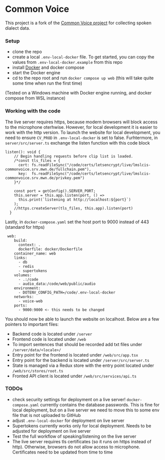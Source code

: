 # Common Voice

This project is a fork of the [Common Voice project](https://github.com/common-voice/common-voice) for collecting spoken dialect data.

### Setup
 - clone the repo
 - create a local ```.env-local-docker``` file. To get started, you can copy the values from ```.env-local-docker.example``` from this repo
 - install [Docker](https://docs.docker.com/engine/install/) and docker compose
 - start the Docker engine
 - cd to the repo root and run ```docker compose up web``` (this will take quite some time when run the first time)

(Tested on a Windows machine with Docker engine running, and docker compose from WSL instance)
### Working with the code
The live server requires https, because modern browsers will block access to the microphone oterhwise. However, for local development it is easier to work with the http version. To launch the website for local development, you need to ensure ```CV_PROD``` in ```.env-local-docker``` is set to false. Furhtermore, in ```server/src/server.ts``` exchange the listen function with this code block 
```
listen(): void {
    // Begin handling requests before clip list is loaded.
    /*const tls_files = {
      cert: fs.readFileSync("/code/certs/letsencrypt/live/lmslcis-commonvoice.srv.mwn.de/fullchain.pem"),
      key:  fs.readFileSync("/code/certs/letsencrypt/live/lmslcis-commonvoice.srv.mwn.de/privkey.pem")
    }*/

    const port = getConfig().SERVER_PORT;
    this.server = this.app.listen(port, () =>
      this.print(`listening at http://localhost:${port}`)
    );
    //https.createServer(tls_files, this.app).listen(port)
  }
```
Lastly, in ```docker-compose.yaml``` set the host port to 9000 instead of 443 (standard for https)
```
 web:
    build:
      context: .
      dockerfile: docker/Dockerfile
    container_name: web
    links:
      - db
      - redis
      - supertokens
    volumes:
      - .:/code
      - audio_data:/code/web/public/audio
    environment:
      - DOTENV_CONFIG_PATH=/code/.env-local-docker
    networks:
      - voice-web
    ports:
      - 9000:9000 <- this needs to be changed
```

You should now be able to launch the website on localhost. Below are a few pointers to important files:
  - Backend code is located under ```/server```
  - Frontend code is located under ```/web```
  - To import sentences that should be recorded add txt files under ```/server/data/<locale>/```
  - Entry point for the frontend is located under ```/web/src/app.tsx```
  - Entry point for the backend is located under ```/server/src/server.ts```
  - State is managed via a Redux store with the entry point located under ```/web/src/stores/root.ts```
  - Fronted API client is located under ```/web/src/services/api.ts```
### TODOs
  - check security settings for deployment on a live server! ```docker-compose.yaml``` currently contains the database passwords. This is fine for local deployment, but on a live server we need to move this to some env file that is not uploaded to GitHub
  - adjust ```.env-local-docker``` for deployment on live server
  - Supertokens currently works only for local deployment. Needs to be adjusted for deployment on live server
  - Test the full workflow of speaking/listening on the live server
  - The live server requires tls certificates (so it runs on https instead of http). Otherwise, browsers do not allow access to microphone. Certificates need to be updated from time to time
